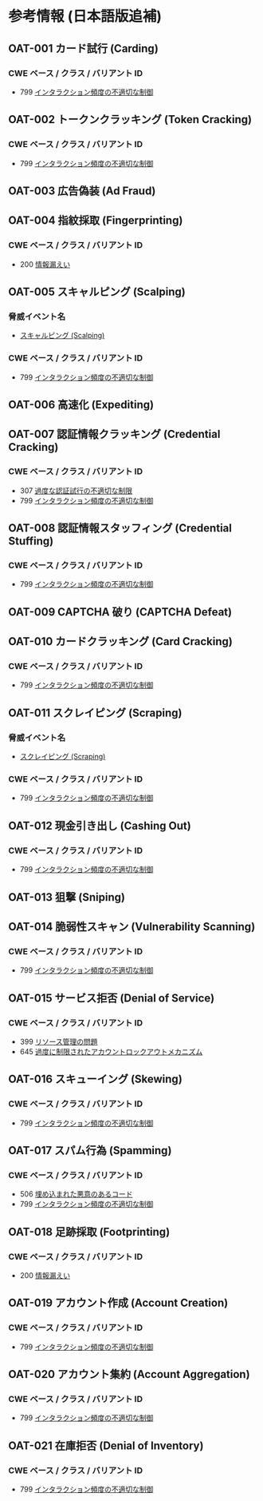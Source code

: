 # 参考情報 (日本語版追補)

## OAT-001 カード試行 (Carding)

### CWE ベース / クラス / バリアント ID
* 799 [インタラクション頻度の不適切な制御](https://jvndb.jvn.jp/ja/cwe/CWE-799.html)

## OAT-002 トークンクラッキング (Token Cracking)

### CWE ベース / クラス / バリアント ID
* 799 [インタラクション頻度の不適切な制御](https://jvndb.jvn.jp/ja/cwe/CWE-799.html)

## OAT-003 広告偽装 (Ad Fraud)

## OAT-004 指紋採取 (Fingerprinting)

### CWE ベース / クラス / バリアント ID
* 200 [情報漏えい](https://jvndb.jvn.jp/ja/cwe/CWE-200.html)

## OAT-005 スキャルピング (Scalping)

### 脅威イベント名
* [スキャルピング (Scalping)](https://www.nomura.co.jp/terms/japan/su/A03143.html)

### CWE ベース / クラス / バリアント ID
* 799 [インタラクション頻度の不適切な制御](https://jvndb.jvn.jp/ja/cwe/CWE-799.html)

## OAT-006 高速化 (Expediting)

## OAT-007 認証情報クラッキング (Credential Cracking)

### CWE ベース / クラス / バリアント ID
* 307 [過度な認証試行の不適切な制限](https://jvndb.jvn.jp/ja/cwe/CWE-307.html)
* 799 [インタラクション頻度の不適切な制御](https://jvndb.jvn.jp/ja/cwe/CWE-799.html)

## OAT-008 認証情報スタッフィング (Credential Stuffing)

### CWE ベース / クラス / バリアント ID
* 799 [インタラクション頻度の不適切な制御](https://jvndb.jvn.jp/ja/cwe/CWE-799.html)

## OAT-009 CAPTCHA 破り (CAPTCHA Defeat)

## OAT-010 カードクラッキング (Card Cracking)

### CWE ベース / クラス / バリアント ID
* 799 [インタラクション頻度の不適切な制御](https://jvndb.jvn.jp/ja/cwe/CWE-799.html)

## OAT-011 スクレイピング (Scraping)

### 脅威イベント名
* [スクレイピング (Scraping)](https://ja.wikipedia.org/wiki/%E3%82%A6%E3%82%A7%E3%83%96%E3%82%B9%E3%82%AF%E3%83%AC%E3%82%A4%E3%83%94%E3%83%B3%E3%82%B0)

### CWE ベース / クラス / バリアント ID
* 799 [インタラクション頻度の不適切な制御](https://jvndb.jvn.jp/ja/cwe/CWE-799.html)

## OAT-012 現金引き出し (Cashing Out)

### CWE ベース / クラス / バリアント ID
* 799 [インタラクション頻度の不適切な制御](https://jvndb.jvn.jp/ja/cwe/CWE-799.html)

## OAT-013 狙撃 (Sniping)

## OAT-014 脆弱性スキャン (Vulnerability Scanning)

### CWE ベース / クラス / バリアント ID
* 799 [インタラクション頻度の不適切な制御](https://jvndb.jvn.jp/ja/cwe/CWE-799.html)

## OAT-015 サービス拒否 (Denial of Service)

### CWE ベース / クラス / バリアント ID
* 399 [リソース管理の問題](https://jvndb.jvn.jp/ja/cwe/CWE-399.html)
* 645 [過度に制限されたアカウントロックアウトメカニズム](https://jvndb.jvn.jp/ja/cwe/CWE-645.html)

## OAT-016 スキューイング (Skewing)

### CWE ベース / クラス / バリアント ID
* 799 [インタラクション頻度の不適切な制御](https://jvndb.jvn.jp/ja/cwe/CWE-799.html)

## OAT-017 スパム行為 (Spamming)

### CWE ベース / クラス / バリアント ID
* 506 [埋め込まれた悪意のあるコード](https://jvndb.jvn.jp/ja/cwe/CWE-506.html)
* 799 [インタラクション頻度の不適切な制御](https://jvndb.jvn.jp/ja/cwe/CWE-799.html)

## OAT-018 足跡採取 (Footprinting)

### CWE ベース / クラス / バリアント ID
* 200 [情報漏えい](https://jvndb.jvn.jp/ja/cwe/CWE-200.html)

## OAT-019 アカウント作成 (Account Creation)

### CWE ベース / クラス / バリアント ID
* 799 [インタラクション頻度の不適切な制御](https://jvndb.jvn.jp/ja/cwe/CWE-799.html)

## OAT-020 アカウント集約 (Account Aggregation)

### CWE ベース / クラス / バリアント ID
* 799 [インタラクション頻度の不適切な制御](https://jvndb.jvn.jp/ja/cwe/CWE-799.html)

## OAT-021 在庫拒否 (Denial of Inventory)

### CWE ベース / クラス / バリアント ID
* 799 [インタラクション頻度の不適切な制御](https://jvndb.jvn.jp/ja/cwe/CWE-799.html)
